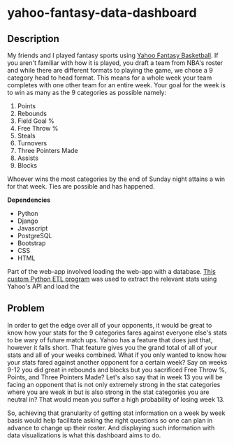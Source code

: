 # yahoo-fantasy-data-dashboard

## Description

My friends and I played fantasy sports using [Yahoo Fantasy Basketball](https://basketball.fantasysports.yahoo.com/). If you aren't familiar with how it is played, you draft a team from NBA's roster and while there are different formats to playing the game, we chose a 9 category head to head format. This means for a whole week your team completes with one other team for an entire week. Your goal for the week is to win as many as the 9 categories as possible namely:

1. Points 
2. Rebounds
3. Field Goal %
4. Free Throw %
5. Steals
6. Turnovers
7. Three Pointers Made
8. Assists
9. Blocks


Whoever wins the most categories by the end of Sunday night attains a win for that week. Ties are possible and has happened.

**Dependencies**
* Python
* Django
* Javascript
* PostgreSQL
* Bootstrap
* CSS
* HTML

Part of the web-app involved loading the web-app with a database. [This custom Python ETL program](https://github.com/RodellRodriguez/fantasy-basketball-yahoo/tree/master/league_standings) was used to extract the relevant stats using Yahoo's API and load the 

## Problem 

In order to get the edge over all of your opponents, it would be great to know how your stats for the 9 categories fares against everyone else's stats to be wary of future match ups. Yahoo has a feature that does just that, however it falls short. That feature gives you the grand total of all of your stats and all of your weeks combined. What if you only wanted to know how your stats fared against another opponent for a certain week? Say on weeks 9-12 you did great in rebounds and blocks but you sacrificed Free Throw %, Points, and Three Pointers Made? Let's also say that in week 13 you will be facing an opponent that is not only extremely strong in the stat categories where you are weak in but is also strong in the stat categories you are neutral in? That would mean you suffer a high probability of losing week 13. 

So, achieving that granularity of getting stat information on a week by week basis would help facilitate asking the right questions so one can plan in advance to change up their roster. And displaying such information with data visualizations is what this dashboard aims to do.

